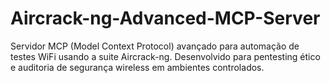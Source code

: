 # Aircrack-ng-Advanced-MCP-Server
Servidor MCP (Model Context Protocol) avançado para automação de testes WiFi usando a suite Aircrack-ng. Desenvolvido para pentesting ético e auditoria de segurança wireless em ambientes controlados.
